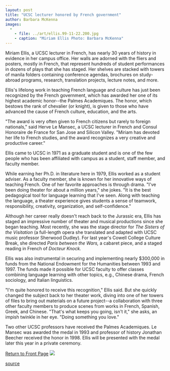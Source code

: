 ```yaml
---
layout: post
title: "UCSC lecturer honored by French government"
author: Barbara McKenna
images:
  -
    - file: ../art/ellis.99-11-22.200.jpg
    - caption: "Miriam Ellis Photo: Barbara McKenna"
---
```


Miriam Ellis, a UCSC lecturer in French, has nearly 30 years of history in evidence in her campus office. Her walls are adorned with the fliers and posters, mostly in French, that represent hundreds of student performances in dozens of plays that she has staged. Her shelves are stacked with towers of manila folders containing conference agendas, brochures on study-abroad programs, research, translation projects, lecture notes, and more.

Ellis's lifelong work in teaching French language and culture has just been recognized by the French government, which has awarded her one of its highest academic honor--the Palmes Academiques. The honor, which bestows the rank of chevalier (or knight), is given to those who have advanced the cause of French culture, education, and the arts.   
  
"The award is very often given to French citizens but rarely to foreign nationals," said Herve Le Mansec, a UCSC lecturer in French and Consul Honoraire de France for San Jose and Silicon Valley. "Miriam has devoted her life to French studies, and the award recognizes a very creative and productive career."  
  
Ellis came to UCSC in 1971 as a graduate student and is one of the few people who has been affiliated with campus as a student, staff member, and faculty member.   
  
While earning her Ph.D. in literature here in 1979, Ellis worked as a student adviser. As a faculty member, she is known for her innovative ways of teaching French. One of her favorite approaches is through drama. "I've been doing theater for about a million years," she jokes. "It is the best pedagogical tool for language learning that I've seen. Along with teaching the language, a theater experience gives students a sense of teamwork, responsibility, creativity, organization, and self-confidence."  
  
Although her career really doesn't reach back to the Jurassic era, Ellis has staged an impressive number of theater and musical productions since she began teaching. Most recently, she was the stage director for _The Sisters of the Visitation_ (a full-length opera she translated and adapted with UCSC music professor Sherwood Dudley). For last year's Cowell College Culture Break, she directed _Paris between the Wars,_ a cabaret piece, and a staged reading in French of _Docteur Knock._  
  
Ellis was also instrumental in securing and implementing nearly $300,000 in funds from the National Endowment for the Humanities between 1993 and 1997. The funds made it possible for UCSC faculty to offer classes combining language learning with other topics, e.g., Chinese drama, French sociology, and Italian linguistics.   
  
"I'm quite honored to receive this recognition," Ellis said. But she quickly changed the subject back to her theater work, diving into one of her towers of files to bring out materials on a future project--a collaboration with three other faculty members to produce scenes from works in French, Spanish, Greek, and Chinese. "That's what keeps you going, isn't it," she asks, an impish twinkle in her eye. "Doing something you love."   
  
Two other UCSC professors have received the Palmes Academiques. Le Mansec was awarded the medal in 1993 and professor of history Jonathan Beecher received the honor in 1998\. Ellis will be presented with the medal later this year in a private ceremony.

[Return to Front Page][1] ![ ][2]

[1]: ../../index.html
[2]: ../../images/trans.gif

[source](http://www1.ucsc.edu/currents/99-00/11-22/ellis.html "Permalink to ellis")
